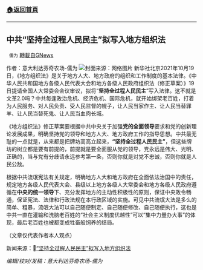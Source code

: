 ###  [:house:返回首頁](https://github.com/ourhimalayas/txt)
---


## 中共“坚持全过程人民民主”拟写入地方组织法
` 儒为` [轉載自GNews](https://gnews.org/zh-hans/1603984/)

作者：意大利达芬奇农场-儒为
![](https://assets.gnews.org/wp-content/uploads/2021/10/以人民为中心.jpeg)封面来源：网络图片
新华社北京2021年10月19日，《地方组织法》是关于地方人大、地方政府的组织和工作制度的基本法律。《中华人民共和国地方各级人民代表大会和地方各级人民政府组织法（修正草案）》19日提请全国人大常委会会议审议，拟将“**坚持全过程人民民主**”写入法律。这不就是文革2.0吗？中共每逢政治危机、经济危机、国际危机，就开始绑架老百姓，打着为人民服务、对人民负责、受人民监督的幌子，让人民当家作主、让人民当替罪羊、让人民当替死鬼、让人民当血肉长城。

《地方组织法》修正草案要根据中共中央关于加强**党的全面领导**要求和党的创新理论发展成果，明确坚持党的领导和地方人大、地方政府工作的指导思想。中共最无耻的一点就是，从来都是把牌坊高高立起来，**“坚持全过程人民民主”**，但这些牌坊的树立都是要有前提的，前提就是要全面服从党的领导，党永远是伟大、光明、正确的，当与党有分歧请永远参考第一条，否则你就是对党不忠诚，否则你就是人民公敌。

根据中共流氓宪法有关规定，明确地方人大和地方政府在全面依法治国中的责任，规定地方各级人民代表大会、县级以上地方各级人大常委会和地方各级人民政府遵循在**中央的统一领导**下、充分发挥地方的主动性积极性的原则，保证中央政令畅通，保证宪法、法律和行政法规在本行政区域的实施。可见中共流氓大法是多么的简单、粗暴，流氓大法可以自己随便制定、自己随便修改、自己随便执行，这也是中共一直在灌输和洗脑老百姓的“社会主义制度优越性”可以“集中力量办大事”的体现，最后老百姓也被都变成牲畜般饲养的结局。

（文章仅代表作者本人观点）

新闻来源：🔗[“坚持全过程人民民主”拟写入地方组织法](http://www.news.cn/legal/2021-10/19/c_1127972604.htm)

*编辑/校对/发稿：意大利达芬奇农场-儒为*
